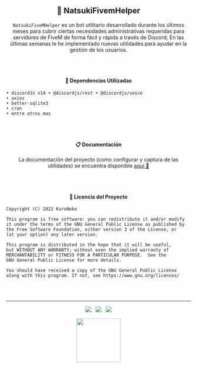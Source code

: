 <h2 align="center">🌸 NatsukiFivemHelper</h2>
<p align="center">
<code>NatsukiFiveMHelper</code> es un bot utilitario desarrollado durante los últimos meses para cubrir ciertas necesidades administrativas requeridas para servidores de FiveM de forma fácil y rápida a través de Discord; En las últimas semanas le he implementado nuevas utilidades para ayudar en la gestión de los usuarios.
</p>

<br><br>

<h4 align="center">🧰 Dependencias Utilizadas</h4>

```
• discordJs v14 + @discordjs/rest + @discordjs/voice
• axios
• better-sqlite3
• cron
• entre otros mas
```
<br><br>

<h4 align="center">📋 Documentación</h4>
<p align="center">La documentación del proyecto (como configurar y captura de las utilidades) se encuentra disponible <a href="https://github.com/imkuroneko/NatsukiFivemHelper/wiki">aquí 🦄</a></p>
<br><br>

<h4 align="center">📄 Licencia del Proyecto</h4>

```
Copyright (C) 2022 KuroNeko

This program is free software: you can redistribute it and/or modify
it under the terms of the GNU General Public License as published by
the Free Software Foundation, either version 3 of the License, or
(at your option) any later version.

This program is distributed in the hope that it will be useful,
but WITHOUT ANY WARRANTY; without even the implied warranty of
MERCHANTABILITY or FITNESS FOR A PARTICULAR PURPOSE.  See the
GNU General Public License for more details.

You should have received a copy of the GNU General Public License
along with this program. If not, see https://www.gnu.org/licenses/
```

<br><br>

---

<p align="center">
  <img src="https://img.shields.io/github/repo-size/imkuroneko/NatsukiFivemHelper?style=flat"/> &nbsp;
  <img src="https://img.shields.io/github/languages/top/imkuroneko/NatsukiFivemHelper?style=flat"/> &nbsp;
  <img src="https://img.shields.io/github/last-commit/imkuroneko/NatsukiFivemHelper?color=pink&style=flat"/>
</p>

<p align="center">
    <a href="https://kuroneko.im"> <img src="https://kuroneko.im/web_assets/favicon.png" width="120" /> </a>
</p>
